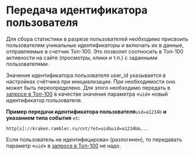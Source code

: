 # Передача идентификатора пользователя

Для сбора статистики в разрезе пользователей необходимо присвоить пользователям уникальные идентификаторы и включать их в данные, отправляемые в счетчик Топ-100. Это позволит соотносить в Топ-100 активности на сайте \(просмотры, клики и т.п.\) с заданными пользователями.

Значение идентификатора пользователя user\_id указывается в настройках счётчика при инициализации. При необходимости оно может быть переопределено. Для этого необходимо передать в [запросе в Топ-100](peredacha-identifikatora-polzovatelya.md) в качестве значения параметра «`uid`» новый идентификатор пользователя.

**Пример передачи идентификатора пользователя**`uid=a1234b` **и указанием типа события** `et`**:**

`http[s]://kraken.rambler.ru/cnt/?et=uid&uid=a1234b&...`

Если пользователь не идентифицирован \(разлогинен\), то передавать параметр «`uid`» в [запросе в Топ-100](peredacha-identifikatora-polzovatelya.md) не надо.

